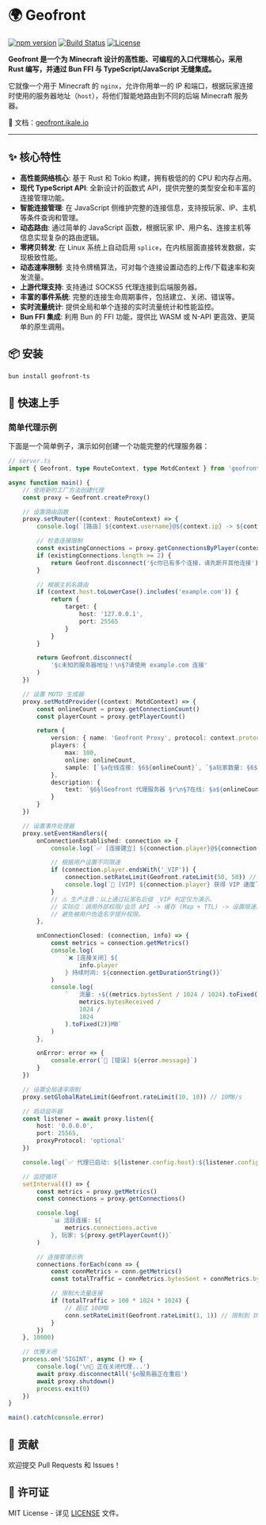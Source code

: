 # 🌍 Geofront

[![npm version](https://img.shields.io/npm/v/geofront-ts.svg)](https://www.npmjs.com/package/geofront-ts)
[![Build Status](https://img.shields.io/github/actions/workflow/status/Ikaleio/geofront/release.yml)](https://github.com/Ikaleio/geofront/actions)
[![License](https://img.shields.io/npm/l/geofront-ts.svg)](./LICENSE)

**Geofront 是一个为 Minecraft 设计的高性能、可编程的入口代理核心，采用 Rust 编写，并通过 Bun FFI 与 TypeScript/JavaScript 无缝集成。**

它就像一个用于 Minecraft 的 `nginx`，允许你用单一的 IP 和端口，根据玩家连接时使用的服务器地址（`host`），将他们智能地路由到不同的后端 Minecraft 服务器。

📄 文档：[geofront.ikale.io](https://geofront.ikale.io)

---

## ✨ 核心特性

- **高性能网络核心**: 基于 Rust 和 Tokio 构建，拥有极低的的 CPU 和内存占用。
- **现代 TypeScript API**: 全新设计的函数式 API，提供完整的类型安全和丰富的连接管理功能。
- **智能连接管理**: 在 JavaScript 侧维护完整的连接信息，支持按玩家、IP、主机等条件查询和管理。
- **动态路由**: 通过简单的 JavaScript 函数，根据玩家 IP、用户名、连接主机等信息实现复杂的路由逻辑。
- **零拷贝转发**: 在 Linux 系统上自动启用 `splice`，在内核层面直接转发数据，实现极致性能。
- **动态速率限制**: 支持令牌桶算法，可对每个连接设置动态的上传/下载速率和突发流量。
- **上游代理支持**: 支持通过 SOCKS5 代理连接到后端服务器。
- **丰富的事件系统**: 完整的连接生命周期事件，包括建立、关闭、错误等。
- **实时流量统计**: 提供全局和单个连接的实时流量统计和性能监控。
- **Bun FFI 集成**: 利用 Bun 的 FFI 功能，提供比 WASM 或 N-API 更高效、更简单的原生调用。

## 📦 安装

```bash
bun install geofront-ts
```

## 🚀 快速上手

### 简单代理示例

下面是一个简单例子，演示如何创建一个功能完整的代理服务器：

```typescript
// server.ts
import { Geofront, type RouteContext, type MotdContext } from 'geofront-ts'

async function main() {
	// 使用新的工厂方法创建代理
	const proxy = Geofront.createProxy()

	// 设置路由函数
	proxy.setRouter((context: RouteContext) => {
		console.log(`[路由] ${context.username}@${context.ip} -> ${context.host}`)

		// 检查连接限制
		const existingConnections = proxy.getConnectionsByPlayer(context.username)
		if (existingConnections.length >= 2) {
			return Geofront.disconnect('§c你已有多个连接，请先断开其他连接')
		}

		// 根据主机名路由
		if (context.host.toLowerCase().includes('example.com')) {
			return {
				target: {
					host: '127.0.0.1',
					port: 25565
				}
			}
		}

		return Geofront.disconnect(
			'§c未知的服务器地址！\n§7请使用 example.com 连接'
		)
	})

	// 设置 MOTD 生成器
	proxy.setMotdProvider((context: MotdContext) => {
		const onlineCount = proxy.getConnectionCount()
		const playerCount = proxy.getPlayerCount()

		return {
			version: { name: 'Geofront Proxy', protocol: context.protocol },
			players: {
				max: 100,
				online: onlineCount,
				sample: [`§a在线连接: §6${onlineCount}`, `§a玩家数量: §6${playerCount}`]
			},
			description: {
				text: `§6§lGeofront 代理服务器 §r\n§7在线: §a${onlineCount} §7玩家: §a${playerCount}`
			}
		}
	})

	// 设置事件处理器
	proxy.setEventHandlers({
		onConnectionEstablished: connection => {
			console.log(`✅ [连接建立] ${connection.player}@${connection.ip}`)

			// 根据用户设置不同限速
			if (connection.player.endsWith('_VIP')) {
				connection.setRateLimit(Geofront.rateLimit(50, 50)) // 50MB/s
				console.log(`🌟 [VIP] ${connection.player} 获得 VIP 速度`)
			}
			// ⚠️ 生产注意：以上通过玩家名后缀 _VIP 判定仅为演示。
			// 实际应：调用外部权限/会员 API -> 缓存 (Map + TTL) -> 设置限速。
			// 避免被用户伪造名字提升权限。
		},

		onConnectionClosed: (connection, info) => {
			const metrics = connection.getMetrics()
			console.log(
				`❌ [连接关闭] ${
					info.player
				} 持续时间: ${connection.getDurationString()}`
			)
			console.log(
				`   流量: ↑${(metrics.bytesSent / 1024 / 1024).toFixed(2)}MB ↓${(
					metrics.bytesReceived /
					1024 /
					1024
				).toFixed(2)}MB`
			)
		},

		onError: error => {
			console.error(`🚨 [错误] ${error.message}`)
		}
	})

	// 设置全局速率限制
	proxy.setGlobalRateLimit(Geofront.rateLimit(10, 10)) // 10MB/s

	// 启动监听器
	const listener = await proxy.listen({
		host: '0.0.0.0',
		port: 25565,
		proxyProtocol: 'optional'
	})

	console.log(`✅ 代理已启动: ${listener.config.host}:${listener.config.port}`)

	// 监控循环
	setInterval(() => {
		const metrics = proxy.getMetrics()
		const connections = proxy.getConnections()

		console.log(
			`📊 活跃连接: ${
				metrics.connections.active
			}, 玩家: ${proxy.getPlayerCount()}`
		)

		// 连接管理示例
		connections.forEach(conn => {
			const connMetrics = conn.getMetrics()
			const totalTraffic = connMetrics.bytesSent + connMetrics.bytesReceived

			// 限制大流量连接
			if (totalTraffic > 100 * 1024 * 1024) {
				// 超过 100MB
				conn.setRateLimit(Geofront.rateLimit(1, 1)) // 限制到 1MB/s
			}
		})
	}, 10000)

	// 优雅关闭
	process.on('SIGINT', async () => {
		console.log('\n🛑 正在关闭代理...')
		await proxy.disconnectAll('§e服务器正在重启')
		await proxy.shutdown()
		process.exit(0)
	})
}

main().catch(console.error)
```

## 🤝 贡献

欢迎提交 Pull Requests 和 Issues！

## 📄 许可证

MIT License - 详见 [LICENSE](./LICENSE) 文件。
